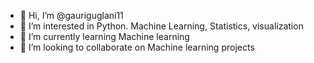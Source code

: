 - 👋 Hi, I’m @gauriguglani11
- 👀 I’m interested in Python. Machine Learning, Statistics, visualization
- 🌱 I’m currently learning Machine learning
- 💞️ I’m looking to collaborate on Machine learning projects


<!---
gauriguglani11/gauriguglani11 is a ✨ special ✨ repository because its `README.md` (this file) appears on your GitHub profile.
You can click the Preview link to take a look at your changes.
--->

